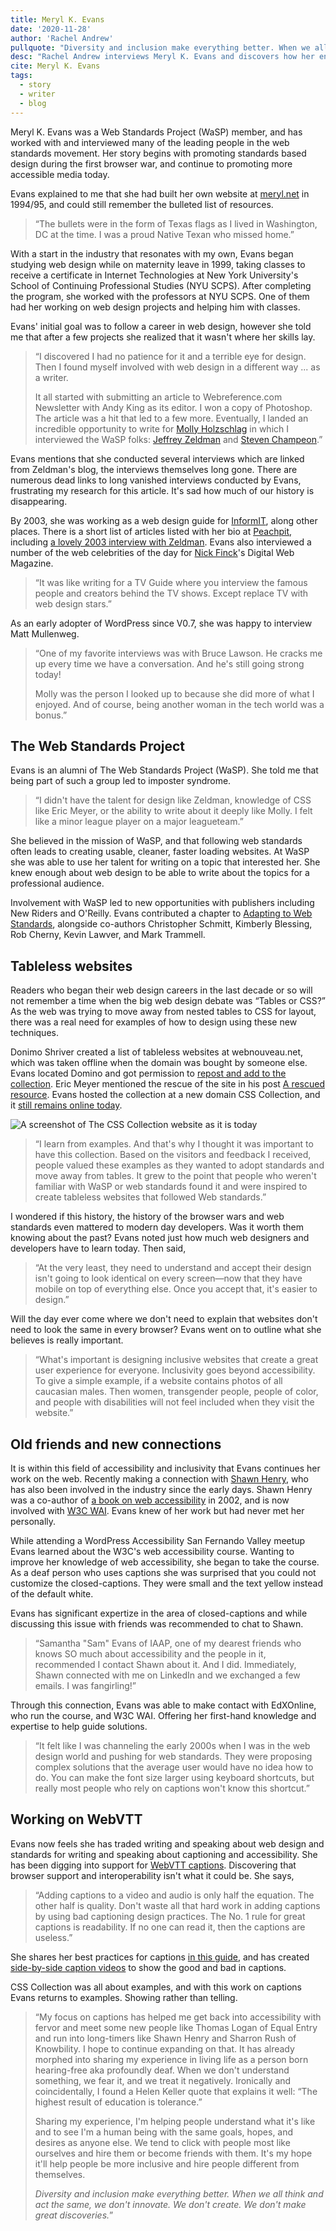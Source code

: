 ```yaml
---
title: Meryl K. Evans
date: '2020-11-28'
author: 'Rachel Andrew'
pullquote: "Diversity and inclusion make everything better. When we all think and act the same, we don't innovate. We don't create. We don't make great discoveries."
desc: "Rachel Andrew interviews Meryl K. Evans and discovers how her enthusiasm for web standards has been continued in her work on accessibility and captions."
cite: Meryl K. Evans
tags:
  - story
  - writer
  - blog
---
```


Meryl K. Evans was a Web Standards Project (WaSP) member, 
and has worked with and interviewed many of the leading people in the web standards movement. 
Her story begins with promoting standards based design during the first browser war, 
and continue to promoting more accessible media today.

Evans explained to me that she had built her own website at [meryl.net](http://meryl.net/) in 1994/95, 
and could still remember the bulleted list of resources.

> “The bullets were in the form of Texas flags as I lived in Washington, DC at the time. 
I was a proud Native Texan who missed home.”

With a start in the industry that resonates with my own, 
Evans began studying web design while on maternity leave in 1999, 
taking classes to receive a certificate in Internet Technologies at New York University's School of Continuing Professional Studies (NYU SCPS). 
After completing the program, 
she worked with the professors at NYU SCPS. 
One of them had her working on web design projects and helping him with classes.

Evans' initial goal was to follow a career in web design, 
however she told me that after a few projects she realized that it wasn't where her skills lay.

<blockquote><p>“I discovered I had no patience for it and a terrible eye for design. 
Then I found myself involved with web design in a different way ... as a writer.</p>

<p>It all started with submitting an article to Webreference.com Newsletter with Andy King as its editor. 
I won a copy of Photoshop. 
The article was a hit that led to a few more. 
Eventually, I landed an incredible opportunity to write for <a href="/people/molly-holzschlag/">Molly Holzschlag</a> in which I interviewed the WaSP folks: 
<a href="/people/jeffrey-zeldman/">Jeffrey Zeldman</a> and <a href="/people/steven-champeon/">Steven Champeon</a>.”</p></blockquote>

Evans mentions that she conducted several interviews which are linked from Zeldman's blog, 
the interviews themselves long gone.
There are numerous dead links to long vanished interviews conducted by Evans, 
frustrating my research for this article. 
It's sad how much of our history is disappearing.

By 2003, she was working as a web design guide for [InformIT](https://www.informit.com/), 
along other places. There is a short list of articles listed with her bio at [Peachpit](https://www.peachpit.com/authors/bio/7bc42bc2-2239-48e4-9e70-6f2ef1085759), 
including [a lovely 2003 interview with Zeldman](https://www.peachpit.com/articles/article.aspx?p=102019).
Evans also interviewed a number of the web celebrities of the day for [Nick Finck](/people/nick-finck/)'s Digital Web Magazine.  

> “It was like writing for a TV Guide where you interview the famous people and creators behind the TV shows. 
Except replace TV with web design stars.”

As an early adopter of WordPress since V0.7, 
she was happy to interview Matt Mullenweg.  

<blockquote><p>“One of my favorite interviews was with Bruce Lawson. 
He cracks me up every time we have a conversation. And he's still going strong today!</p>

<p>Molly was the person I looked up to because she did more of what I enjoyed.
And of course, being another woman in the tech world was a bonus.”</p></blockquote>

## The Web Standards Project

Evans is an alumni of The Web Standards Project (WaSP). She told me that being part of such a group led to imposter syndrome.

> “I didn't have the talent for design like Zeldman, 
knowledge of CSS like Eric Meyer, 
or the ability to write about it deeply like Molly. 
I felt like a minor league player on a major leagueteam.”

She believed in the mission of WaSP, 
and that following web standards often leads to creating usable, cleaner, faster loading websites. 
At WaSP she was able to use her talent for writing on a topic that interested her. 
She knew enough about web design to be able to write about the topics for a professional audience.

Involvement with WaSP led to new opportunities with publishers including New Riders and O'Reilly. 
Evans contributed a chapter to [Adapting to Web Standards](https://www.amazon.com/Adapting-Web-Standards-Voices-Matter/dp/0321501829), 
alongside co-authors Christopher Schmitt, Kimberly Blessing, Rob Cherny, Kevin Lawver, and Mark Trammell.

## Tableless websites

Readers who began their web design careers in the last decade or so will not remember a time when the big web design debate was “Tables or CSS?” 
As the web was trying to move away from nested tables to CSS for layout, 
there was a real need for examples of how to design using these new techniques.

Donimo Shriver created a list of tableless websites at webnouveau.net, 
which was taken offline when the domain was bought by someone else. 
Evans located Domino and got permission to [repost and add to the collection](https://meryl.net/webnouveau/). 
Eric Meyer mentioned the rescue of the site in his post [A rescued resource](https://meyerweb.com/eric/thoughts/2002/10/). 
Evans hosted the collection at a new domain CSS Collection, 
and it [still remains online today](http://csscollection.com/).

![A screenshot of The CSS Collection website as it is today](/images/css-collection.jpg "The CSS Collection website as it is today")

> “I learn from examples. And that's why I thought it was important to have this collection. 
Based on the visitors and feedback I received, 
people valued these examples as they wanted to adopt standards and move away from tables. 
It grew to the point that people who weren't familiar with WaSP or web standards found it and were inspired to create tableless websites that followed Web standards.”

I wondered if this history, 
the history of the browser wars and web standards even mattered to modern day developers. 
Was it worth them knowing about the past? Evans noted just how much web designers and developers have to learn today. Then said,

> “At the very least, 
they need to understand and accept their design isn't going to look identical on every screen&mdash;now that they have mobile on top of everything else. 
Once you accept that, it's easier to design.”

Will the day ever come where we don't need to explain that websites don't need to look the same in every browser? 
Evans went on to outline what she believes is really important.

> “What's important is designing inclusive websites that create a great user experience for everyone. 
Inclusivity goes beyond accessibility. 
To give a simple example, if a website contains photos of all caucasian males.
Then women, transgender people, people of color, and people with disabilities will not feel included when they visit the website.”

## Old friends and new connections

It is within this field of accessibility and inclusivity that Evans continues her work on the web. 
Recently making a connection with [Shawn Henry](/people/shawn-henry/), who has also been involved in the industry since the early days.
Shawn Henry was a co-author of [a book on web accessibility](https://www.amazon.com/exec/obidos/ASIN/1590591488/uiaccess-20) in 2002, 
and is now involved with [W3C WAI](https://www.w3.org/WAI/).
Evans knew of her work but had never met her personally.

While attending a WordPress Accessibility San Fernando Valley meetup Evans learned about the W3C's web accessibility course. 
Wanting to improve her knowledge of web accessibility, she began to take the course. 
As a deaf person who uses captions she was surprised that you could not customize the closed-captions. 
They were small and the text yellow instead of the default white.

Evans has significant expertize in the area of closed-captions and while discussing this issue with friends was recommended to chat to Shawn. 

> “Samantha "Sam" Evans of IAAP, 
one of my dearest friends who knows SO much about accessibility and the people in it, 
recommended I contact Shawn about it. And I did. 
Immediately, Shawn connected with me on LinkedIn and we exchanged a few emails. I was fangirling!”

Through this connection, Evans was able to make contact with EdXOnline, who run the course, and W3C WAI. 
Offering her first-hand knowledge and expertise to help guide solutions.

> “It felt like I was
channeling the early 2000s when I was in the web design world and
pushing for web standards. They were proposing complex solutions that
the average user would have no idea how to do. You can make the font
size larger using keyboard shortcuts, but really most people who rely on captions won't know this shortcut.”

## Working on WebVTT

Evans now feels she has traded writing and speaking about web design and standards for writing and speaking about captioning and accessibility. 
She has been digging into support for [WebVTT captions](http://meryl.net/webvtt). 
Discovering that browser support and interoperability isn't what it could be.
She says,

> “Adding captions to a video and audio is only half the equation. The other half is quality. 
Don't waste all that hard work in adding captions by using bad captioning design practices. 
The No. 1 rule for great captions is readability. 
If no one can read it, then the captions are useless.”

She shares her best practices for captions [in this guide](https://meryl.net/captioned-videos-complete-guide/#caption10), 
and has created [side-by-side caption videos](https://meryl.net/why-captioned-videos-are-important/) to show the good and bad in captions. 

CSS Collection was all about examples, and with this work on captions Evans returns to examples. 
Showing rather than telling.

<blockquote><p>“My focus on captions has helped me get back into accessibility with fervor and meet some new people like Thomas Logan of Equal Entry and run into
long-timers like Shawn Henry and Sharron Rush of Knowbility. 
I hope to continue expanding on that. 
It has already morphed into sharing my experience in living life as a person born hearing-free aka profoundly deaf. 
When we don't understand something, we fear it, and we treat it negatively. 
Ironically and coincidentally, I found a Helen Keller quote that explains it well: “The highest result of education is tolerance.”</p>

<p>Sharing my experience, 
I'm helping people understand what it's like and to see I'm a human being with the same goals, hopes, and desires as anyone else.
We tend to click with people most like ourselves and hire them or become friends with them.
It's my hope it'll help people be more inclusive and hire people different from themselves.</p>

<p><em>Diversity and inclusion make everything better. 
When we all think and act the same, we don't innovate. We don't create. 
We don't make great discoveries.</em>”</p></blockquote>